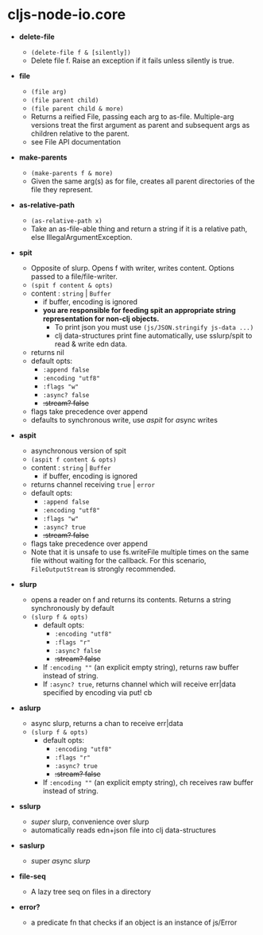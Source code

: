 # cljs-node-io.core

* __delete-file__
  - ```(delete-file f & [silently])```
  - Delete file f. Raise an exception if it fails unless silently is true.


* __file__
  - ```(file arg)```
  - ```(file parent child)```
  - ```(file parent child & more)```
  - Returns a reified File, passing each arg to as-file.  Multiple-arg versions treat the first argument as parent and subsequent args as children relative to the parent.
  - see File API documentation


* __make-parents__
  - ```(make-parents f & more)```
  - Given the same arg(s) as for file, creates all parent directories of the file they represent.


* __as-relative-path__
  - ```(as-relative-path x) ```
  - Take an as-file-able thing and return a string if it is a relative path, else IllegalArgumentException.


* __spit__
  - Opposite of slurp.  Opens f with writer, writes content. Options passed to a file/file-writer.
  - ```(spit f content & opts)```
   * content : ```string``` | ```Buffer```
     - if buffer, encoding is ignored
      - __you are responsible for feeding spit an appropriate string representation for non-clj objects.__
          - To print json you must use `(js/JSON.stringify js-data ...)`
          - clj data-structures print fine automatically, use sslurp/spit to read & write edn data.
   * returns nil
   * default opts:
      - ```:append false```
      - ```:encoding "utf8"```
      - ```:flags "w"```
      - ```:async? false```
      - ~~:stream? false~~
    * flags take precedence over append        
  - defaults to synchronous write, use *aspit* for *a*sync writes



* __aspit__
  - asynchronous version of spit
  - ```(aspit f content & opts)```
   * content : ```string``` | ```Buffer```
     - if buffer, encoding is ignored
   * returns channel receiving ```true``` | ```error```
   * default opts:
      - ```:append false```
      - ```:encoding "utf8"```
      - ```:flags "w"```
      - ```:async? true```
      - ~~:stream? false~~
    * flags take precedence over append
  - Note that it is unsafe to use fs.writeFile multiple times on the same file without waiting for the callback. For this scenario, `FileOutputStream` is strongly recommended.


* __slurp__
  -  opens a reader on f and returns its contents. Returns a string synchronously by default
  - ```(slurp f & opts)```
    * default opts:
      - ```:encoding "utf8"```
      - ```:flags "r"```
      - ```:async? false```
      - ~~:stream? false~~
    * If ```:encoding ""``` (an explicit empty string), returns raw buffer instead of string.
    * If ```:async? true```, returns channel which will receive err|data specified by encoding via put! cb



* __aslurp__
  - async slurp, returns a chan to receive err|data
  - ```(slurp f & opts)```
    * default opts:
      - ```:encoding "utf8"```
      - ```:flags "r"```
      - ```:async? true```
      - ~~:stream? false~~
    * If ```:encoding ""``` (an explicit empty string), ch receives raw buffer instead of string.


* __sslurp__
  - *super* slurp, convenience over slurp
  - automatically reads edn+json file into clj data-structures


* __saslurp__
  - *s*uper *a*sync *slurp*


* __file-seq__
  - A lazy tree seq on files in a directory


* __error?__
  - a predicate fn that checks if an object is an instance of js/Error
